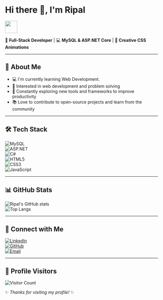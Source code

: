 # Hi there 👋, I'm Ripal  

<img src="https://media.giphy.com/media/hvRJCLFzcasrR4ia7z/giphy.gif" width="40">

🚀 **Full-Stack Developer** | 💻 **MySQL & ASP.NET Core** | 🎨 **Creative CSS Animations**

---

## 🌟 About Me
- 💻 I'm currently learning Web Development.
- 🎯 Interested in web development and problem solving
- 🌱 Constantly exploring new tools and frameworks to improve productivity
- 📚 Love to contribute to open-source projects and learn from the community

---

## 🛠️ Tech Stack
![MySQL](https://img.shields.io/badge/MySQL-005C84?style=for-the-badge&logo=mysql&logoColor=white)  
![ASP.NET](https://img.shields.io/badge/ASP.NET_Core-512BD4?style=for-the-badge&logo=dotnet&logoColor=white)  
![C#](https://img.shields.io/badge/C%23-239120?style=for-the-badge&logo=c-sharp&logoColor=white)  
![HTML5](https://img.shields.io/badge/HTML5-E34F26?style=for-the-badge&logo=html5&logoColor=white)  
![CSS3](https://img.shields.io/badge/CSS3-1572B6?style=for-the-badge&logo=css3&logoColor=white)  
![JavaScript](https://img.shields.io/badge/JavaScript-F7DF1E?style=for-the-badge&logo=javascript&logoColor=black)  

---

## 📊 GitHub Stats
![Ripal's GitHub stats](https://github-readme-stats.vercel.app/api?username=RipalPatel18&show_icons=true&theme=tokyonight)  
![Top Langs](https://github-readme-stats.vercel.app/api/top-langs/?username=RipalPatel18&layout=compact&theme=tokyonight)  

---

## 🔗 Connect with Me
[![LinkedIn](https://img.shields.io/badge/LinkedIn-0077B5?style=for-the-badge&logo=linkedin&logoColor=white)](https://www.linkedin.com/in/ripal-patel-202838107/)  
[![GitHub](https://img.shields.io/badge/GitHub-181717?style=for-the-badge&logo=github&logoColor=white)](https://github.com/RipalPatel18)  
[![Email](https://img.shields.io/badge/Email-D14836?style=for-the-badge&logo=gmail&logoColor=white)](mailto:n01578468@humber.ca)  

---

## 👀 Profile Visitors
![Visitor Count](https://komarev.com/ghpvc/?username=RipalPatel18&style=for-the-badge)

✨ *Thanks for visiting my profile!* ✨
